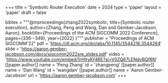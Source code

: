 +++
title = 'Symbolic Router Execution'
date = 2024
type = 'paper'
layout = 'paper'
draft = false

bibtex = """@inproceedings{zhang2022symbolic,
  title={Symbolic router execution},
  author={Zhang, Peng and Wang, Dan and Gember-Jacobson, Aaron},
  booktitle={Proceedings of the ACM SIGCOMM 2022 Conference},
  pages={336--349},
  year={2022}
}"""
publisher = "Proceedings of ACM SIGCOMM'22"
pdf = 'https://dl.acm.org/doi/abs/10.1145/3544216.3544264'
slide = 'https://aaron.gember-jacobson.com/docs/sigcomm2022sre_slides.pdf'
video = 'https://www.youtube.com/embed/1rHItyAY4RE?si=V0ZQ67LENdvBQf6N'
[[paper.author]]
    name = 'Peng Zhang'
    id = 'zhangpeng'
[[paper.author]]
    name = 'Dan Wang'
    id = 'wangdan'
[[paper.author]]
    name = 'Aaron Gember-Jacobson'
    url = 'https://aaron.gember-jacobson.com'
+++
